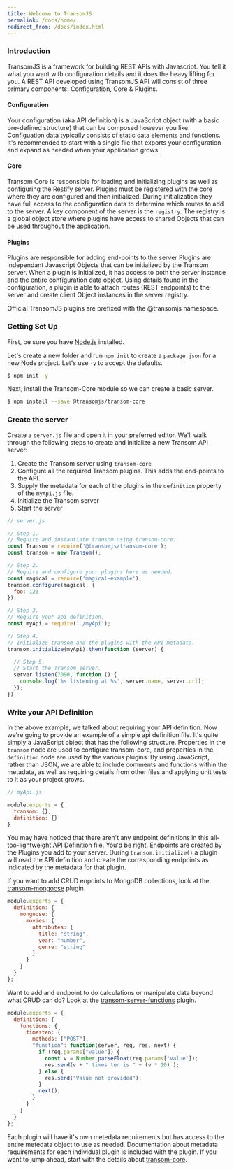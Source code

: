 ```yaml
---
title: Welcome to TransomJS
permalink: /docs/home/
redirect_from: /docs/index.html
---
```


### Introduction
TransomJS is a framework for building REST APIs with Javascript. You tell it what you want with configuration details and it does the heavy lifting for you.
A REST API developed using TransomJS API will consist of three primary components: Configuration, Core & Plugins.

#### Configuration
Your configuration (aka API definition) is a JavaScript object (with a basic pre-defined structure) that can be composed however you like. Configuation data typically consists of static data elements and functions. It's recommended to start with a single file that exports your configuration and expand as needed when your application grows.

#### Core
Transom Core is responsible for loading and initializing plugins as well as configuring the Restify server. Plugins must be registered with the core where they are configured and then initialized. During initialization they have full access to the configuration data to determine which routes to add to the server. A key component of the server is the `registry`. The registry is a global object store where plugins have access to shared Objects that can be used throughout the application.

#### Plugins
Plugins are responsible for adding end-points to the server
Plugins are independant Javascript Objects that can be initialized by the Transom server. When a plugin is initialized, it has access to both the server instance and the entire configuration data object. Using details found in the configuration, a plugin is able to attach routes (REST endpoints) to the server and create client Object instances in the server registry.


<div class="alert alert-info" role="alert">
  Official TransomJS plugins are prefixed with the @transomjs namespace.
</div>

### Getting Set Up
First, be sure you have [Node.js](http://nodejs.org/) installed.

Let's create a new folder and run `npm init` to create a `package.json` for a new Node project. Let's use `-y` to accept the defaults.
```bash
$ npm init -y
```
Next, install the Transom-Core module so we can create a basic server.

```bash
$ npm install --save @transomjs/transom-core
```

### Create the server
Create a `server.js` file and open it in your preferred editor.  We'll walk through the following steps to create and initialize a new Transom API server:
1. Create the Transom server using `transom-core`
2. Configure all the required Transom plugins. This adds the end-points to the API.
3. Supply the metadata for each of the plugins in the `definition` property of the `myApi.js` file.
4. Initialize the Transom server
5. Start the server

```javascript
// server.js

// Step 1.
// Require and instantiate transom using transom-core.
const Transom = require('@transomjs/transom-core');
const transom = new Transom();

// Step 2.
// Require and configure your plugins here as needed.
const magical = require('magical-example');
transom.configure(magical, {
  foo: 123
});

// Step 3.
// Require your api definition.
const myApi = require('./myApi');

// Step 4.
// Initialize transom and the plugins with the API metadata.
transom.initialize(myApi).then(function (server) {

  // Step 5.
  // Start the Transom server.
  server.listen(7090, function () {
    console.log('%s listening at %s', server.name, server.url);
  });
});
```

### Write your API Definition
In the above example, we talked about requiring your API definition. Now we're going to provide an example of a simple api definition file. It's quite simply a JavaScript object that has the following structure. Properties in the `transom` node are used to configure transom-core, and properties in the `definition` node are used by the various plugins. By using JavaScript, rather than JSON, we are able to include comments and functions within the metadata, as well as requiring details from other files and applying unit tests to it as your project grows.

```javascript
// myApi.js

module.exports = {
  transom: {},
  definition: {}
}

```
You may have noticed that there aren't any endpoint definitions in this all-too-lightweight API Definition file. You'd be right. Endpoints are created by the Plugins you add to your server. During `transom.initialize()` a plugin will read the API definition and create the corresponding endpoints as indicated by the metadata for that plugin.

If you want to add CRUD enpoints to MongoDB collections, look at the [transom-mongoose](/docs/transom-mongoose/) plugin.  
```javascript
module.exports = {
  definition: {
    mongoose: {
      movies: {
        attributes: {
          title: "string",
          year: "number",
          genre: "string"
        }
      }			
    }
  }
};
```

Want to add and endpoint to do calculations or manipulate data beyond what CRUD can do? Look at the [transom-server-functions](/docs/transom-server-functions/) plugin.
```javascript
module.exports = {
  definition: {
    functions: {
      timesten: {
        methods: ["POST"],
        "function": function(server, req, res, next) {
          if (req.params["value"]) {
            const v = Number.parseFloat(req.params["value"]);
            res.send(v + " times ten is " + (v * 10) );
          } else {
            res.send("Value not provided");
          }
          next();
        } 
      }
    }
  }
};
```
Each plugin will have it's own metedata requirements but has access to the entire metedata object to use as needed. Documentation about metadata requirements for each individual plugin is included with the plugin. If you want to jump ahead, start with the details about [transom-core](/docs/transom-core/).